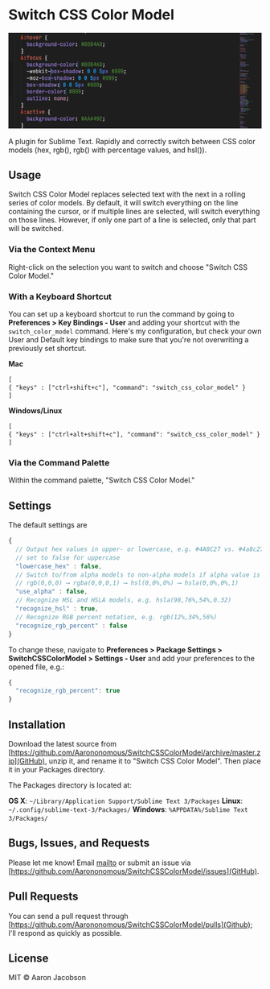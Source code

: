 # Switch CSS Color Model

![Image of plugin in action](switch-color-model-animated.gif)

A plugin for Sublime Text. Rapidly and correctly switch between CSS color models (hex, rgb(), rgb() with percentage values, and hsl()).

## Usage

Switch CSS Color Model replaces selected text with the next in a rolling series of color models. By default, it will switch everything on the line containing the cursor, or if multiple lines are selected, will switch everything on those lines. However, if only one part of a line is selected, only that part will be switched.

### Via the Context Menu

Right-click on the selection you want to switch and choose "Switch CSS Color Model."

### With a Keyboard Shortcut

You can set up a keyboard shortcut to run the command by going to **Preferences > Key Bindings - User** and adding your shortcut with the `switch_color_model` command. Here's my configuration, but check your own User and Default key bindings to make sure that you're not overwriting a previously set shortcut.

**Mac**

```
[
{ "keys" : ["ctrl+shift+c"], "command": "switch_css_color_model" }
]
```

**Windows/Linux**

```
[
{ "keys" : ["ctrl+alt+shift+c"], "command": "switch_css_color_model" }
]
```

### Via the Command Palette

Within the command palette, "Switch CSS Color Model."

## Settings

The default settings are

```JavaScript
{
  // Output hex values in upper- or lowercase, e.g. #4A8C27 vs. #4a8c27
  // set to false for uppercase
  "lowercase_hex" : false,
  // Switch to/from alpha models to non-alpha models if alpha value is 1, e.g.
  // rgb(0,0,0) ⟶ rgba(0,0,0,1) ⟶ hsl(0,0%,0%) ⟶ hsla(0,0%,0%,1)
  "use_alpha" : false,
  // Recognize HSL and HSLA models, e.g. hsla(98,76%,54%,0.32)
  "recognize_hsl" : true,
  // Recognize RGB percent notation, e.g. rgb(12%,34%,56%)
  "recognize_rgb_percent" : false
}
```

To change these, navigate to **Preferences > Package Settings > SwitchCSSColorModel > Settings - User** and add your preferences to the opened file, e.g.:

```JavaScript
{
  "recognize_rgb_percent": true
}
```

## Installation


Download the latest source from [https://github.com/Aarononomous/SwitchCSSColorModel/archive/master.zip](GitHub), unzip it, and rename it to "Switch CSS Color Model". Then place it in your Packages directory.

The Packages directory is located at:

**OS X**: `~/Library/Application Support/Sublime Text 3/Packages`
**Linux**: `~/.config/sublime-text-3/Packages/`
**Windows**: `%APPDATA%/Sublime Text 3/Packages/`

## Bugs, Issues, and Requests

Please let me know! Email [mailto](hi@aaron-jacobson.com) or submit an issue via [https://github.com/Aarononomous/SwitchCSSColorModel/issues](GitHub).

## Pull Requests

You can send a pull request through [https://github.com/Aarononomous/SwitchCSSColorModel/pulls](Github); I'll respond as quickly as possible.

## License

MIT &copy; Aaron Jacobson
